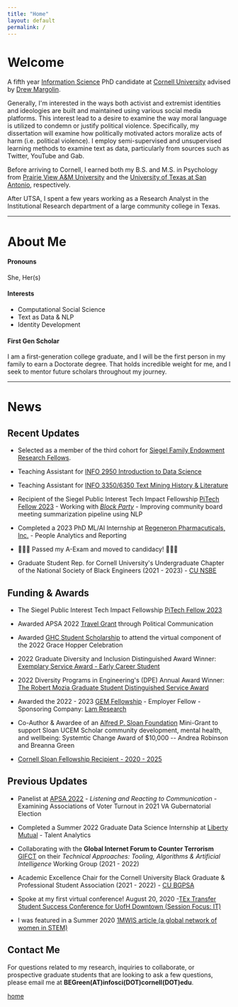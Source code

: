 ```yaml
---
title: "Home"
layout: default
permalink: /
---
```


# Welcome

A fifth year [Information Science](http://infosci.cornell.edu/) PhD candidate at [Cornell University](https://www.cornell.edu/) advised by [Drew Margolin](https://www.communication.cals.cornell.edu/people/drew-margolin/).

Generally, I'm interested in the ways both activist and extremist identities and ideologies are built and maintained using various social media platforms. This interest lead to a desire to examine the way moral language is utilized to condemn or justify political violence. Specifically, my dissertation will examine how politically motivated actors moralize acts of harm (i.e. political violence). I employ semi-supervised and unsupervised learning methods to examine text as data, particularly from sources such as Twitter, YouTube and Gab.

Before arriving to Cornell, I earned both my B.S. and M.S. in Psychology from [Prairie View A&M University](https://www.pvamu.edu/cojjp/departments/psychology/) and the [University of Texas at San Antonio](https://hcap.utsa.edu/psychology/), respectively.

After UTSA, I spent a few years working as a Research Analyst in the Institutional Research department of a large community college in Texas.

------------------------------------------------------------------------

# About Me

#### Pronouns

She, Her(s)

#### Interests

-   Computational Social Science
-   Text as Data & NLP
-   Identity Development

#### First Gen Scholar

I am a first-generation college graduate, and I will be the first person in my family to earn a Doctorate degree. That holds incredible weight for me, and I seek to mentor future scholars throughout my journey.

------------------------------------------------------------------------

# News

## Recent Updates

-   Selected as a member of the third cohort for [Siegel Family Endowment Research Fellows](https://www.siegelendowment.org/research/fellows/).

-   Teaching Assistant for [INFO 2950 Introduction to Data Science](https://classes.cornell.edu/browse/roster/SP24/class/INFO/2950)

-   Teaching Assistant for [INFO 3350/6350 Text Mining History & Literature](https://classes.cornell.edu/browse/roster/FA23/class/INFO/3350)

-   Recipient of the Siegel Public Interest Tech Impact Fellowship [PiTech Fellow 2023](https://www.pi.tech.cornell.edu/spotlight/siegel-pitech-impact-fellowship-in-its-third-year) - Working with [*Block Party*](https://blockparty.studio/) - Improving community board meeting summarization pipeline using NLP

-   Completed a 2023 PhD ML/AI Internship at [Regeneron Pharmacuticals, Inc.](https://www.regeneron.com/) - People Analytics and Reporting

-   🎉🎉🎉 Passed my A-Exam and moved to candidacy! 🎉🎉🎉

-   Graduate Student Rep. for Cornell University's Undergraduate Chapter of the National Society of Black Engineers (2021 - 2023) - [CU NSBE](https://cornellnsbe.weebly.com/)

## Funding & Awards

-   The Siegel Public Interest Tech Impact Fellowship [PiTech Fellow 2023](https://www.pi.tech.cornell.edu/phd-impact-fellowship-students)

-   Awarded APSA 2022 [Travel Grant](https://connect.apsanet.org/apsa2022/travel-grants/) through Political Communication

-   Awarded [GHC Student Scholarship](https://ghc.anitab.org/attend/scholarships/) to attend the virtual component of the 2022 Grace Hopper Celebration

-   2022 Graduate Diversity and Inclusion Distinguished Award Winner: [Exemplary Service Award - Early Career Student](https://gradschool.cornell.edu/diversity-inclusion/graduate-diversity-inclusion-awards/)

-   2022 Diversity Programs in Engineering's (DPE) Annual Award Winner: [The Robert Mozia Graduate Student Distinguished Service Award](https://sites.coecis.cornell.edu/dpenews/dpe-annual-awards-2022/leadership-service-2022/)

-   Awarded the 2022 - 2023 [GEM Fellowship](https://www.gemfellowship.org/) - Employer Fellow - Sponsoring Company: [Lam Research](https://www.lamresearch.com/)

-   Co-Author & Awardee of an [Alfred P. Sloan Foundation](https://sloan.org/) Mini-Grant to support Sloan UCEM Scholar community development, mental health, and wellbeing: Systemtic Change Award of \$10,000 -- Andrea Robinson and Breanna Green

-   [Cornell Sloan Fellowship Recipient - 2020 - 2025](https://www.engineering.cornell.edu/engdiversity/current-students/graduate-students/diversity-fellowship-programs)

## Previous Updates

-   Panelist at [APSA 2022](https://convention2.allacademic.com/one/apsa/apsa22/index.php?cmd=Online+Program+View+Session&selected_session_id=2022029&PHPSESSID=sork86megslu6jc0kf6b6vpl9p) - *Listening and Reacting to Communication* - Examining Associations of Voter Turnout in 2021 VA Gubernatorial Election

-   Completed a Summer 2022 Graduate Data Science Internship at [Liberty Mutual](https://jobs.libertymutualgroup.com/careers/digital-technology/data-science/) - Talent Analytics

-   Collaborating with the **Global Internet Forum to Counter Terrorism** [GIFCT](https://gifct.org/) on their *Technical Approaches: Tooling, Algorithms & Artificial Intelligence* Working Group (2021 - 2022)

-   Academic Excellence Chair for the Cornell University Black Graduate & Professional Student Association (2021 - 2022) - [CU BGPSA](https://gradschool.cornell.edu/diversity-inclusion/student-organizations/)

-   Spoke at my first virtual conference! August 20, 2020 -[TEx Transfer Student Success Conference for UofH Downtown (Session Focus: IT)](https://www.uhd.edu/transferstudents/accelerated-transfer-academy/Pages/default.aspx)

-   I was featured in a Summer 2020 [1MWIS article (a global network of women in STEM)](https://www.1mwis.com/profiles/breanna-green)

## Contact Me

For questions related to my research, inquiries to collaborate, or prospective graduate students that are looking to ask a few questions, please email me at **BEGreen(AT)infosci(DOT)cornell(DOT)edu**.

[home](./)
